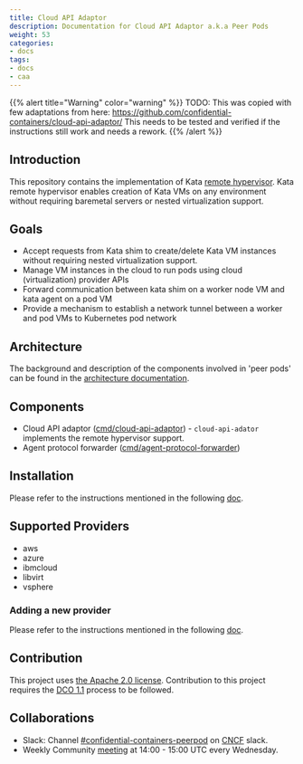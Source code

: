 ```yaml
---
title: Cloud API Adaptor
description: Documentation for Cloud API Adaptor a.k.a Peer Pods
weight: 53
categories:
- docs
tags:
- docs
- caa
---
```


{{% alert title="Warning" color="warning" %}}
TODO: This was copied with few adaptations from here: <https://github.com/confidential-containers/cloud-api-adaptor/>
This needs to be tested and verified if the instructions still work and needs a rework.
{{% /alert %}}

## Introduction

This repository contains the implementation of Kata [remote hypervisor](https://github.com/kata-containers/kata-containers/tree/CCv0).
Kata remote hypervisor enables creation of Kata VMs on any environment without requiring baremetal servers or nested
virtualization support.

## Goals

* Accept requests from Kata shim to create/delete Kata VM instances without requiring nested virtualization support.
* Manage VM instances in the cloud to run pods using cloud (virtualization) provider APIs
* Forward communication between kata shim on a worker node VM and kata agent on a pod VM
* Provide a mechanism to establish a network tunnel between a worker and pod VMs to Kubernetes pod network

## Architecture

The background and description of the components involved in 'peer pods' can be found in the [architecture documentation](./docs/architecture.md).

## Components

* Cloud API adaptor ([cmd/cloud-api-adaptor](./cmd/cloud-api-adaptor)) - `cloud-api-adator` implements the remote hypervisor support.
* Agent protocol forwarder ([cmd/agent-protocol-forwarder](./cmd/agent-protocol-forwarder))

## Installation

Please refer to the instructions mentioned in the following [doc](install/README.md).

## Supported Providers

* aws
* azure
* ibmcloud
* libvirt
* vsphere

### Adding a new provider

Please refer to the instructions mentioned in the following [doc](./docs/addnewprovider.md).

## Contribution

This project uses [the Apache 2.0 license](./LICENSE). Contribution to this project requires the [DCO 1.1](./DCO1.1.txt) process to be followed.

## Collaborations

* Slack: Channel [#confidential-containers-peerpod](https://cloud-native.slack.com/archives/C04A2EJ70BX) on [CNCF](https://communityinviter.com/apps/cloud-native/cncf) slack.
* Weekly Community [meeting](https://zoom.us/j/94601737867?pwd=MEF5NkN5ZkRDcUtCV09SQllMWWtzUT09) at 14:00 - 15:00 UTC every Wednesday.
